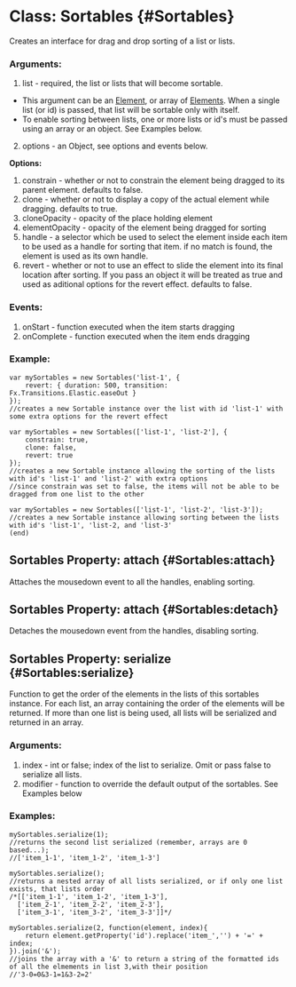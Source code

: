 Class: Sortables {#Sortables}
=============================

Creates an interface for drag and drop sorting of a list or lists.

### Arguments:

1. list - required, the list or lists that will become sortable.
 * This argument can be an [Element](/Elements/Element), or array of [Elements](/Element/Element/Element#Elements). When a single list (or id) is passed, that list will be sortable only with itself.
 * To enable sorting between lists, one or more lists or id's must be passed using an array or an object. See Examples below.
2. options - an Object, see options and events below.

**Options:**

1. constrain - whether or not to constrain the element being dragged to its parent element. defaults to false.
2. clone - whether or not to display a copy of the actual element while dragging. defaults to true.
3. cloneOpacity - opacity of the place holding element
4. elementOpacity - opacity of the element being dragged for sorting
5. handle - a selector which be used to select the element inside each item to be used as a handle for sorting that item.  if no match is found, the element is used as its own handle.
6. revert - whether or not to use an effect to slide the element into its final location after sorting. If you pass an object it will be treated as true and used as aditional options for the revert effect. defaults to false.

### Events:

1. onStart - function executed when the item starts dragging
2. onComplete - function executed when the item ends dragging

### Example:

	var mySortables = new Sortables('list-1', {
		revert: { duration: 500, transition: Fx.Transitions.Elastic.easeOut }
	});
	//creates a new Sortable instance over the list with id 'list-1' with some extra options for the revert effect

	var mySortables = new Sortables(['list-1', 'list-2'], {
		constrain: true,
		clone: false,
		revert: true
	});
	//creates a new Sortable instance allowing the sorting of the lists with id's 'list-1' and 'list-2' with extra options
	//since constrain was set to false, the items will not be able to be dragged from one list to the other

	var mySortables = new Sortables(['list-1', 'list-2', 'list-3']);
	//creates a new Sortable instance allowing sorting between the lists with id's 'list-1', 'list-2, and 'list-3'
	(end)

Sortables Property: attach {#Sortables:attach}
----------------------------------------------

Attaches the mousedown event to all the handles, enabling sorting.

Sortables Property: attach {#Sortables:detach}
----------------------------------------------

Detaches the mousedown event from the handles, disabling sorting.

Sortables Property: serialize {#Sortables:serialize}
----------------------------------------------------

Function to get the order of the elements in the lists of this sortables instance.
For each list, an array containing the order of the elements will be returned.
If more than one list is being used, all lists will be serialized and returned in an array.

### Arguments:

1. index - int or false; index of the list to serialize. Omit or pass false to serialize all lists.
2. modifier - function to override the default output of the sortables.  See Examples below

### Examples:

	mySortables.serialize(1);
	//returns the second list serialized (remember, arrays are 0 based...);
	//['item_1-1', 'item_1-2', 'item_1-3']

	mySortables.serialize();
	//returns a nested array of all lists serialized, or if only one list exists, that lists order
	/*[['item_1-1', 'item_1-2', 'item_1-3'],
	  ['item_2-1', 'item_2-2', 'item_2-3'],
	  ['item_3-1', 'item_3-2', 'item_3-3']]*/

	mySortables.serialize(2, function(element, index){
		return element.getProperty('id').replace('item_','') + '=' + index;
	}).join('&');
	//joins the array with a '&' to return a string of the formatted ids of all the elmements in list 3,with their position
	//'3-0=0&3-1=1&3-2=2'